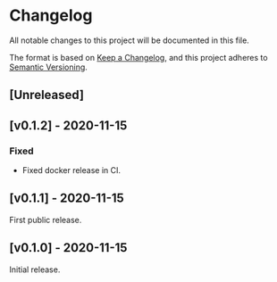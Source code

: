 # Changelog
All notable changes to this project will be documented in this file.

The format is based on [Keep a Changelog](https://keepachangelog.com/en/1.0.0/),
and this project adheres to [Semantic Versioning](https://semver.org/spec/v2.0.0.html).

## [Unreleased]

## [v0.1.2] - 2020-11-15
### Fixed
 - Fixed docker release in CI.

## [v0.1.1] - 2020-11-15
First public release.

## [v0.1.0] - 2020-11-15
Initial release.
